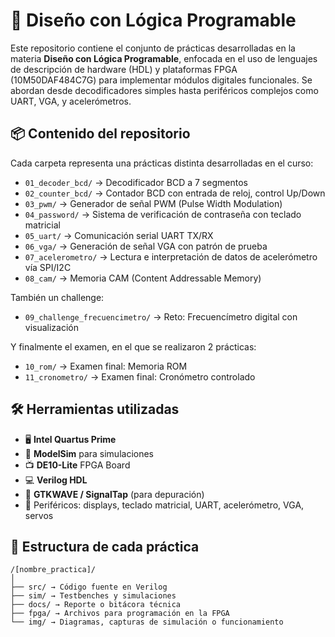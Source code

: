 # 🧩 Diseño con Lógica Programable

Este repositorio contiene el conjunto de prácticas desarrolladas en la materia **Diseño con Lógica Programable**, enfocada en el uso de lenguajes de descripción de hardware (HDL) y plataformas FPGA (10M50DAF484C7G) para implementar módulos digitales funcionales. Se abordan desde decodificadores simples hasta periféricos complejos como UART, VGA, y acelerómetros.

## 📦 Contenido del repositorio

Cada carpeta representa una prácticas distinta desarrolladas en el curso:

- `01_decoder_bcd/` → Decodificador BCD a 7 segmentos
- `02_counter_bcd/` → Contador BCD con entrada de reloj, control Up/Down
- `03_pwm/` → Generador de señal PWM (Pulse Width Modulation)
- `04_password/` → Sistema de verificación de contraseña con teclado matricial
- `05_uart/` → Comunicación serial UART TX/RX
- `06_vga/` → Generación de señal VGA con patrón de prueba
- `07_acelerometro/` → Lectura e interpretación de datos de acelerómetro vía SPI/I2C
- `08_cam/` → Memoria CAM (Content Addressable Memory)

También un challenge:
- `09_challenge_frecuencimetro/` → Reto: Frecuencímetro digital con visualización

Y finalmente el examen, en el que se realizaron 2 prácticas:
- `10_rom/` → Examen final: Memoria ROM
- `11_cronometro/` → Examen final: Cronómetro controlado

## 🛠️ Herramientas utilizadas

- 🖥️ **Intel Quartus Prime**  
- 🔬 **ModelSim** para simulaciones  
- 📺 **DE10-Lite** FPGA Board  
- 💻 **Verilog HDL**  
- 🧪 **GTKWAVE / SignalTap** (para depuración)  
- 🧰 Periféricos: displays, teclado matricial, UART, acelerómetro, VGA, servos

## 📂 Estructura de cada práctica

```
/[nombre_practica]/
│
├── src/ → Código fuente en Verilog
├── sim/ → Testbenches y simulaciones
├── docs/ → Reporte o bitácora técnica
├── fpga/ → Archivos para programación en la FPGA
└── img/ → Diagramas, capturas de simulación o funcionamiento
```

